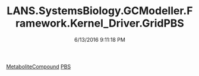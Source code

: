 ﻿---
title: LANS.SystemsBiology.GCModeller.Framework.Kernel_Driver.GridPBS
date: 6/13/2016 9:11:18 PM
---

[MetaboliteCompound](T-LANS.SystemsBiology.GCModeller.Framework.Kernel_Driver.GridPBS.MetaboliteCompound.html)
[PBS](T-LANS.SystemsBiology.GCModeller.Framework.Kernel_Driver.GridPBS.PBS.html)
